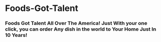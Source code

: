 # Foods-Got-Talent
### Foods Got Talent All Over The America! Just With your one click, you can order Any dish in the world to Your Home Just In 10 Years!
